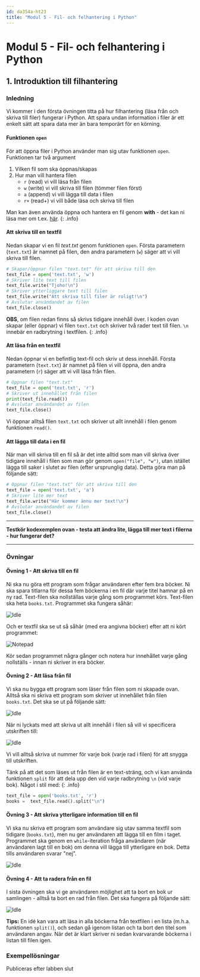 ```yaml
---
id: da354a-ht23
title: "Modul 5 - Fil- och felhantering i Python"
---
```


# Modul 5 - Fil- och felhantering i Python

## 1. Introduktion till filhantering

### Inledning

Vi kommer i den första övningen titta på hur filhantering (läsa från och skriva till filer) fungerar i Python. Att spara undan information i filer är ett enkelt sätt att spara data mer än bara temporärt för en körning.

#### Funktionen `open`

För att öppna filer i Python använder man sig utav funktionen `open`. Funktionen tar två argument

1. Vilken fil som ska öppnas/skapas
2. Hur man vill hantera filen
	- `r` (read) vi vill läsa från filen
	- `w` (write) vi vill skriva till filen (tömmer filen först)
	- `a` (append) vi vill lägga till data i filen
	- `r+` (read+) vi vill både läsa och skriva till filen

Man kan även använda öppna och hantera en fil genom **with** - det kan ni läsa mer om t.ex. [här](https://stackoverflow.com/questions/1369526/what-is-the-python-keyword-with-used-for). 
{: .info}

#### Att skriva till en textfil

Nedan skapar vi en fil _text.txt_ genom funktionen `open`. Första parametern (`text.txt`) är namnet på filen, den andra parametern (`w`) säger att vi vill skriva till filen.

```python
# Skapar/öppnar filen "text.txt" för att skriva till den
text_file = open('text.txt', 'w')
# Skriver lite text till filen
text_file.write("Tjoho!\n")
# Skriver ytterliggare text till filen
text_file.write("Att skriva till filer är roligt!\n")
# Avslutar användandet av filen
text_file.close()
```

__OBS__, om filen redan finns så skrivs tidigare innehåll över. I koden ovan skapar (eller öppnar) vi filen `text.txt` och skriver två rader text till filen. `\n` innebär en radbrytning i textfilen.
{: .info}

#### Att läsa från en textfil

Nedan öppnar vi en befintlig text-fil och skriv ut dess innehåll. Första parametern (`text.txt`) är namnet på filen vi vill öppna, den andra parametern (`r`) säger att vi vill läsa från filen.

```python
# Öppnar filen "text.txt"
text_file = open('text.txt', 'r')
# Skriver ut innehållet från filen
print(text_file.read())
# Avslutar användandet av filen
text_file.close()
```

Vi öppnar alltså filen `text.txt` och skriver ut allt innehåll i filen genom funktionen `read()`.

#### Att lägga till data i en fil

När man vill skriva till en fil så är det inte alltid som man vill skriva över tidigare innehåll i filen som man gör genom `open("file", "w")`, utan istället lägga till saker i slutet av filen (efter ursprunglig data). Detta göra man på följande sätt:

```python
# Öppnar filen "text.txt" för att skriva till den
text_file = open('text.txt', 'a')
# Skriver lite mer text
text_file.write("Här kommer ännu mer text!\n")
# Avslutar användandet av filen
text_file.close()
```

---

**Testkör kodexemplen ovan - testa att ändra lite, lägga till mer text i filerna - hur fungerar det?**

---

### Övningar

#### Övning 1 - Att skriva till en fil

Ni ska nu göra ett program som frågar användaren efter fem bra böcker. Ni ska spara titlarna för dessa fem böckerna i en fil där varje titel hamnar på en ny rad. Text-filen ska nollställas varje gång som programmet körs. Text-filen ska heta `books.txt`. Programmet ska fungera såhär:

![Idle](../images/idle.png)

Och er textfil ska se ut så såhär (med era angivna böcker) efter att ni kört programmet:

![Notepad](../images/notepad.png)

Kör sedan programmet några gånger och notera hur innehållet varje gång nollställs - innan ni skriver in era böcker.

#### Övning 2 - Att läsa från fil

Vi ska nu bygga ett program som läser från filen som ni skapade ovan. Alltså ska ni skriva ett program som skriver ut innehållet från filen `books.txt`. Det ska se ut på följande sätt:

![Idle](../images/idle2.png)

När ni lyckats med att skriva ut allt innehåll i filen så vill vi specificera utskriften till:

![Idle](../images/idle3.png)

Vi vill alltså skriva ut nummer för varje bok (varje rad i filen) för att snygga till utskriften.

Tänk på att det som läses ut från filen är en text-sträng, och vi kan använda funktionen `split` för att dela upp den vid varje radbrytning `\n` (vid varje bok). Något i stil med:
{: .info}

```python
text_file = open('books.txt', 'r')
books =  text_file.read().split("\n")
```

#### Övning 3 - Att skriva ytterligare information till en fil

Vi ska nu skriva ett program som användare sig utav samma textfil som tidigare (`books.txt`), men nu ger användaren att lägga till en film i taget. Programmet ska genom en `while`-iteration fråga användaren (när användaren lagt till en bok) om denna vill lägga till ytterligare en bok. Detta tills användaren svarar "nej".

![Idle](../images/idle4.png)

#### Övning 4 - Att ta radera från en fil

I sista övningen ska vi ge användaren möjlighet att ta bort en bok ur samlingen - alltså ta bort en rad från filen. Det ska fungera på följande sätt:

![Idle](../images/idle5.png)

__Tips:__ En idé kan vara att läsa in alla böckerna från textfilen i en lista (m.h.a. funktionen `split()`), och sedan gå igenom listan och ta bort den titel som användaren angav. När det är klart skriver ni sedan kvarvarande böckerna i listan till filen igen.

### Exempellösningar

Publiceras efter labben slut

<!--
- [Övning 1 - Att skriva till en fil](../ex-solutions/Ö1.1.py)
- [Övning 2 - Att läsa från fil](../ex-solutions/Ö1.2.py)
- [Övning 3 - Att skriva ytterligare information till en fil](../ex-solutions/Ö1.3.py)
- [Övning 4 - Att ta radera från en fil](../ex-solutions/Ö1.4.py)
-->